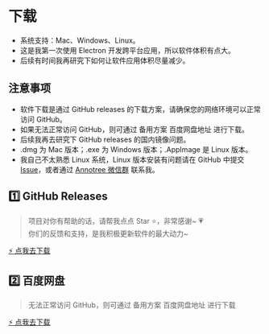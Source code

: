 # 下载

- 系统支持：Mac、Windows、Linux。
- 这是我第一次使用 Electron 开发跨平台应用，所以软件体积有点大。
- 后续有时间我再研究下如何让软件应用体积尽量减少。

## 注意事项

- 软件下载是通过 GitHub releases 的下载方案，请确保您的网络环境可以正常访问 GitHub。
- 如果无法正常访问 GitHub，则可通过 备用方案 百度网盘地址 进行下载。
- 后续我再去研究下 GitHub releases 的国内镜像问题。
- .dmg 为 Mac 版本；.exe 为 Windows 版本；.AppImage 是 Linux 版本。
- 我自己不太熟悉 Linux 系统，Linux 版本安装有问题请在 GitHub 中提交 [Issue](https://github.com/itchaox/annotree/issues)，或者通过 [Annotree 微信群](/feedback.md) 联系我。

## 1️⃣ GitHub Releases

> 项目对你有帮助的话，请帮我点点 Star ⭐️，非常感谢~ 💗  
> 你们的反馈和支持，是我积极更新软件的最大动力~

[⚡️ 点我去下载](https://github.com/itchaox/annotree)

## 2️⃣ 百度网盘

> 无法正常访问 GitHub，则可通过 备用方案 百度网盘地址 进行下载

[⚡️ 点我去下载](https://pan.baidu.com/s/1eWDBFOgJefqUnx4E5Y9hVw?pwd=anno)
